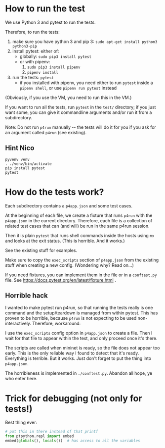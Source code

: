 # How to run the test

We use Python 3 and pytest to run the tests.

Therefore, to run the tests:

1. make sure you have python 3 and pip 3: `sudo apt-get install python3 python3-pip`
2. install pytest: either of:
    * globally: `sudo pip3 install pytest`
    * or with pipenv:
      1. `sudo pip3 install pipenv`
      2. `pipenv install`
3. run the tests: `pytest`
    * if you installed with pipenv, you need either to run `pytest` inside a `pipenv shell`, or use `pipenv run pytest` instead

(Obviously, if you use the VM, you need to run this in the VM.)

If you want to run all the tests, run `pytest` in the `test/` directory; if you just want some, you can give it commandline arguments and/or run it from a subdirectory.

Note: Do not run `p4run` manually -- the tests will do it for you if you ask for an argument called `p4run` (see existing).


## Hint Nico

```
pyvenv venv
. ./venv/bin/activate
pip install pytest
pytest
```

# How do the tests work?

Each subdirectory contains a `p4app.json` and some test cases.

At the beginning of each file, we create a fixture that runs `p4run` with the `p4app.json` in the current directory. Therefore, each file is a collection of related test cases that can (and will) be run in the same p4run session.

Then it is plain `pytest` that runs shell commands inside the hosts using `mx` and looks at the exit status. (This is horrible. And it works.)

See the existing stuff for examples.

Make sure to copy the `exec_scripts` section of `p4app.json` from the existing stuff when creating a new config. (Wondering why? Read on...)

If you need fixtures, you can implement them in the file or in a `conftest.py` file. See https://docs.pytest.org/en/latest/fixture.html .

## Horrible hack

I wanted to make pytest run p4run, so that running the tests really is one command and the setup/teardown is managed from within pytest. This has proven to be horrible, because `p4run` is not expecting to be used non-interactively. Therefore, workaround:

I use the `exec_scripts` config option in `p4app.json` to create a file. Then I wait for that file to appear within the test, and only proceed once it's there.

The scripts are called when mininet is ready, so the file does not appear too early. This is the only reliable way I found to detect that it's ready. Everything is terrible. But it works. Just don't forget to put the thing into `p4app.json`.

The horribleness is implemented in `./conftest.py`. Abandon all hope, ye who enter here.

# Trick for debugging (not only for tests!)

Best thing ever:

```python
# put this in there instead of that printf
from ptpython.repl import embed
embed(globals(), locals())  # has access to all the variables
```
